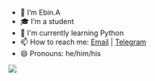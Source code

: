 - 🔭 I’m Ebin.A
- 🎓 I’m a student 
- 🌱 I'm currently learning Python
- 📫 How to reach me: [Email](mailto:Ebinarul@protonmail.com) | [Telegram](https://t.me/Ebin_A)
- 😄 Pronouns: he/him/his

<a href="https://bit.ly/2PR9PRp"><img align="center" src="https://github-readme-stats.vercel.app/api?username=arulebin&count_private=true&include_all_commits=true&show_icons=true&bg_color=30,870000,190a05&title_color=fff&text_color=fff"/></a>
